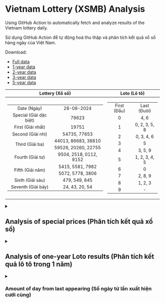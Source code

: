 # Vietnam Lottery (XSMB) Analysis

Using GitHub Action to automatically fetch and analyze results of the Vietnam lottery daily.

Sử dụng GitHub Action để tự động hoá thu thập và phân tích kết quả xổ số hàng ngày của Việt Nam.

Download:

* [Full data](https://raw.githubusercontent.com/khiemdoan/vietnam-lottery-xsmb-analysis/main/results/xsmb.csv)
* [1-year data](https://raw.githubusercontent.com/khiemdoan/vietnam-lottery-xsmb-analysis/main/results/xsmb_1_year.csv)
* [2-year data](https://raw.githubusercontent.com/khiemdoan/vietnam-lottery-xsmb-analysis/main/results/xsmb_2_year.csv)
* [3-year data](https://raw.githubusercontent.com/khiemdoan/vietnam-lottery-xsmb-analysis/main/results/xsmb_3_year.csv)
* [5-year data](https://raw.githubusercontent.com/khiemdoan/vietnam-lottery-xsmb-analysis/main/results/xsmb_5_year.csv)

| Lottery (Xổ số) | Loto (Lô tô) |
| :------------: | :----------: |
| <table><tr><td>Date (Ngày)</td><td>28-08-2024</td></tr><tr><td>Special (Giải dặc biệt)</td><td>79623</td></tr><tr><td>First (Giải nhất)</td><td>19751</td></tr><tr><td>Second (Giải nhì)</td><td>54735, 77653</td></tr><tr><td rowspan="2">Third (Giải ba)</td><td>44013, 86683, 38810</td></tr><tr><td>59526, 20260, 22755</td></tr><tr><td>Fourth (Giải tư)</td><td>9504, 2518, 0112, 9152</td></tr><tr><td rowspan="2">Fifth (Giải năm)</td><td>5415, 5581, 7982</td></tr><tr><td>5072, 5778, 3806</td></tr><tr><td>Sixth (Giải sáu)</td><td>479, 549, 845</td></tr><tr><td>Seventh (Giải bảy)</td><td>24, 43, 20, 54</td></tr></table> | <table><tr><td>First (Đầu)</td><td>Last (Đuôi)</td></tr><tr><td>0</td><td>4, 6</td></tr><tr><td>1</td><td>0, 2, 3, 5, 8</td></tr><tr><td>2</td><td>0, 3, 4, 6</td></tr><tr><td>3</td><td>5</td></tr><tr><td>4</td><td>3, 5, 9</td></tr><tr><td>5</td><td>1, 2, 3, 4, 5</td></tr><tr><td>6</td><td>0</td></tr><tr><td>7</td><td>2, 8, 9</td></tr><tr><td>8</td><td>1, 2, 3</td></tr><tr><td>9</td><td>-</td></tr></table> |

<details>
  <summary><h2>Analysis of special prices (Phân tích kết quả xổ số)</h2></summary>
  <h3>Amount of day from last appearing (Số ngày từ lần xuất hiện cuối cùng)</h3>

  ![Delta](images/special_delta.jpg)

  <h3>Top 10 amount of day from last appearing (Top 10 số lâu chưa xuất hiện)</h3>

  ![Delta top 10](images/special_delta_top_10.jpg)
</details>

<details>
  <summary><h2>Analysis of one-year Loto results (Phân tích kết quả lô tô trong 1 năm)</h2></summary>

  Max: 129. Min: 65.

  Mean: 97.74. Standard deviation: 11.63.

  <h3>Detail (Chi tiết)</h3>

  ![Detail](images/heatmap.jpg)

  <h3>Top 10</h3>

  ![Top 10](images/top-10.jpg)

  <h3>Distribution (Phân bổ)</h3>

  ![Distribution](images/distribution.jpg)
</details>

<details>
  <summary><h3>Amount of day from last appearing (Số ngày từ lần xuất hiện cưới cùng)</h2></summary>

  ![Delta](images/delta.jpg)

  <h3>Top 10 amount of day from last appearing (Top 10 số lâu chưa xuất hiện)</h3>

  ![Delta top 10](images/delta_top_10.jpg)
</details>